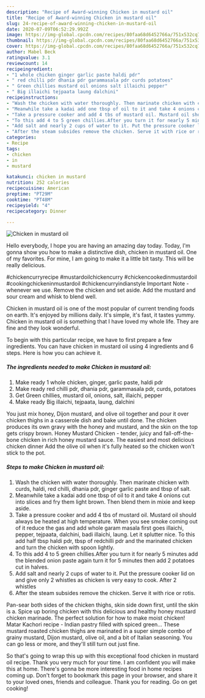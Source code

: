 ```yaml
---
description: "Recipe of Award-winning Chicken in mustard oil"
title: "Recipe of Award-winning Chicken in mustard oil"
slug: 24-recipe-of-award-winning-chicken-in-mustard-oil
date: 2020-07-09T06:52:29.992Z
image: https://img-global.cpcdn.com/recipes/80faa68d6452766a/751x532cq70/chicken-in-mustard-oil-recipe-main-photo.jpg
thumbnail: https://img-global.cpcdn.com/recipes/80faa68d6452766a/751x532cq70/chicken-in-mustard-oil-recipe-main-photo.jpg
cover: https://img-global.cpcdn.com/recipes/80faa68d6452766a/751x532cq70/chicken-in-mustard-oil-recipe-main-photo.jpg
author: Mabel Beck
ratingvalue: 3.1
reviewcount: 14
recipeingredient:
- "1 whole chicken ginger garlic paste haldi pdr"
- " red chilli pdr dhania pdr garammasala pdr curds potatoes"
- " Green chillies mustard oil onions salt illaichi pepper"
- " Big illaichi tejpaata laung dalchini"
recipeinstructions:
- "Wash the chicken with water thoroughly. Then marinate chicken with curds, haldi, red chilli, dhania pdr, ginger garlic paste and tbsp of salt."
- "Meanwhile take a kadai add one tbsp of oil to it and take 4 onions cut into slices and fry them light brown. Then blend them in mixie and keep aside."
- "Take a pressure cooker and add 4 tbs of mustard oil. Mustard oil should always be heated at high temperature. When you see smoke coming out of it reduce the gas and add whole garam masala first goes illaichi, pepper, tejpaata, dalchini, badi illaichi, laung. Let it splutter nice. To this add half tbsp haldi pdr, tbsp of redchilli pdr and the marinated chicken and turn the chicken with spoon lightly."
- "To this add 4 to 5 green chillies.After you turn it for nearly 5 minutes add the blended onion paste again turn it for 5 minutes then add 2 potatoes cut in halves."
- "Add salt and nearly 2 cups of water to it. Put the pressure cooker lid on and give only 2 whistles as chicken is very easy to cook. After 2 whistles"
- "After the steam subsides remove the chicken. Serve it with rice or rotis."
categories:
- Recipe
tags:
- chicken
- in
- mustard

katakunci: chicken in mustard 
nutrition: 252 calories
recipecuisine: American
preptime: "PT29M"
cooktime: "PT48M"
recipeyield: "4"
recipecategory: Dinner

---
```



![Chicken in mustard oil](https://img-global.cpcdn.com/recipes/80faa68d6452766a/751x532cq70/chicken-in-mustard-oil-recipe-main-photo.jpg)

Hello everybody, I hope you are having an amazing day today. Today, I'm gonna show you how to make a distinctive dish, chicken in mustard oil. One of my favorites. For mine, I am going to make it a little bit tasty. This will be really delicious.

#chickencurryrecipe #mustardoilchickencurry #chickencookedinmustardoil #cookingchickeninmustardoil #chickencurryindianstyle Important Note - whenever we use. Remove the chicken and set aside. Add the mustard and sour cream and whisk to blend well.

Chicken in mustard oil is one of the most popular of current trending foods on earth. It's enjoyed by millions daily. It's simple, it's fast, it tastes yummy. Chicken in mustard oil is something that I have loved my whole life. They are fine and they look wonderful.


To begin with this particular recipe, we have to first prepare a few ingredients. You can have chicken in mustard oil using 4 ingredients and 6 steps. Here is how you can achieve it.

<!--inarticleads1-->

##### The ingredients needed to make Chicken in mustard oil:

1. Make ready 1 whole chicken, ginger, garlic paste, haldi pdr
1. Make ready  red chilli pdr, dhania pdr, garammasala pdr, curds, potatoes
1. Get  Green chillies, mustard oil, onions, salt, illaichi, pepper
1. Make ready  Big illaichi, tejpaata, laung, dalchini


You just mix honey, Dijon mustard, and olive oil together and pour it over chicken thighs in a casserole dish and bake until done. The chicken produces its own gravy with the honey and mustard, and the skin on the top gets crispy brown. Honey Mustard Chicken - tender, juicy and fall-off-the-bone chicken in rich honey mustard sauce. The easiest and most delicious chicken dinner Add the olive oil when it&#39;s fully heated so the chicken won&#39;t stick to the pot. 

<!--inarticleads2-->

##### Steps to make Chicken in mustard oil:

1. Wash the chicken with water thoroughly. Then marinate chicken with curds, haldi, red chilli, dhania pdr, ginger garlic paste and tbsp of salt.
1. Meanwhile take a kadai add one tbsp of oil to it and take 4 onions cut into slices and fry them light brown. Then blend them in mixie and keep aside.
1. Take a pressure cooker and add 4 tbs of mustard oil. Mustard oil should always be heated at high temperature. When you see smoke coming out of it reduce the gas and add whole garam masala first goes illaichi, pepper, tejpaata, dalchini, badi illaichi, laung. Let it splutter nice. To this add half tbsp haldi pdr, tbsp of redchilli pdr and the marinated chicken and turn the chicken with spoon lightly.
1. To this add 4 to 5 green chillies.After you turn it for nearly 5 minutes add the blended onion paste again turn it for 5 minutes then add 2 potatoes cut in halves.
1. Add salt and nearly 2 cups of water to it. Put the pressure cooker lid on and give only 2 whistles as chicken is very easy to cook. After 2 whistles
1. After the steam subsides remove the chicken. Serve it with rice or rotis.


Pan-sear both sides of the chicken thighs, skin side down first, until the skin is a. Spice up boring chicken with this delicious and healthy honey mustard chicken marinade. The perfect solution for how to make moist chicken! Matar Kachori recipe - Indian pastry filled with spiced green… These mustard roasted chicken thighs are marinated in a super simple combo of grainy mustard, Dijon mustard, olive oil, and a bit of Italian seasoning. You can go less or more, and they&#39;ll still turn out just fine. 

So that's going to wrap this up with this exceptional food chicken in mustard oil recipe. Thank you very much for your time. I am confident you will make this at home. There's gonna be more interesting food in home recipes coming up. Don't forget to bookmark this page in your browser, and share it to your loved ones, friends and colleague. Thank you for reading. Go on get cooking!
